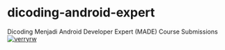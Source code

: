 # dicoding-android-expert
Dicoding Menjadi Android Developer Expert (MADE) Course Submissions
[![verryrw](https://circleci.com/gh/arifaizin/MySimpleCleanArchitecture.svg?style=svg)](https://circleci.com/gh/verryrw/dicoding-android-expert)
